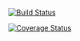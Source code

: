 [![Build Status](https://travis-ci.org/corytwilliams/cs207test.svg?branch=master)](https://travis-ci.org/corytwilliams/cs207test)

[![Coverage Status](https://coveralls.io/repos/github/corytwilliams/cs207test/badge.svg?branch=master)](https://coveralls.io/github/corytwilliams/cs207test)

